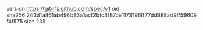 version https://git-lfs.github.com/spec/v1
oid sha256:243d1a861ab496b83a1acf2bfc3f87ce1173196ff77dd988ad9ff59609f4f575
size 231
